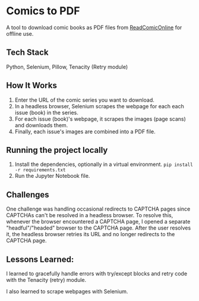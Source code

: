 # Comics to PDF
A tool to download comic books as PDF files from [ReadComicOnline](https://readcomiconline.li) for offline use.

## Tech Stack
Python, Selenium, Pillow, Tenacity (Retry module)

## How It Works
1. Enter the URL of the comic series you want to download.
2. In a headless browser, Selenium scrapes the webpage for each each issue (book) in the series.
3. For each issue (book)'s webpage, it scrapes the images (page scans) and downloads them.
4. Finally, each issue's images are combined into a PDF file.

## Running the project locally
1. Install the dependencies, optionally in a virtual environment. `pip install -r requirements.txt`
2. Run the Jupyter Notebook file.

## Challenges
One challenge was handling occasional redirects to CAPTCHA pages since CAPTCHAs can't be resolved in a headless browser. To resolve this, whenever the browser encountered a CAPTCHA page, I opened a separate "headful"/"headed" browser to the CAPTCHA page. After the user resolves it, the headless browser retries its URL and no longer redirects to the CAPTCHA page.

## Lessons Learned:
I learned to gracefully handle errors with try/except blocks and retry code with the Tenacity (retry) module.

I also learned to scrape webpages with Selenium.
